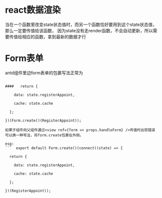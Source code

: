 # react数据渲染
当在一个函数里改变state状态值时，而另一个函数恰好要用到这个state状态值，那么一定要传值给该函数，
因为state没有走render函数，不会自动更新，所以需要传值给相应的函数，拿到最新的数据才行

# Form表单

antd组件里边form表单的包裹写法正常为

```export default connect((state) => {

####   return {

​    data: state.registerAppoint,

​    cache: state.cache

  };

})(Form.create()(RegisterAppoint));

如果子组件向父组件通过<view ref={form => props.handleForm} />传值时出现错误可以换一种写法，将form.create包裹在外侧。

esg:
```  export default Form.create()(connect((state) => {

  return {

​    data: state.registerAppoint,

​    cache: state.cache

  };

})(RegisterAppoint));



